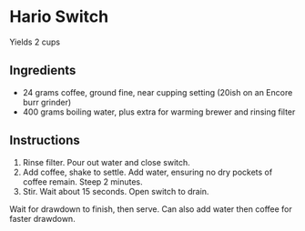 # Hario Switch

Yields 2 cups

## Ingredients

- 24 grams coffee, ground fine, near cupping setting (20ish on an Encore burr grinder)
- 400 grams boiling water, plus extra for warming brewer and rinsing filter

## Instructions

1. Rinse filter. Pour out water and close switch.
2. Add coffee, shake to settle. Add water, ensuring no dry pockets of coffee remain. Steep 2 minutes.
3. Stir. Wait about 15 seconds. Open switch to drain.

Wait for drawdown to finish, then serve. Can also add water then coffee for faster drawdown.
